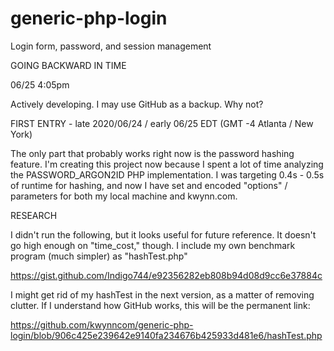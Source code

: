 # generic-php-login

Login form, password, and session management

GOING BACKWARD IN TIME

06/25 4:05pm

Actively developing.  I may use GitHub as a backup.  Why not?


FIRST ENTRY - late 2020/06/24 / early 06/25 EDT (GMT -4 Atlanta / New York)

The only part that probably works right now is the password hashing feature.  I'm creating this project now because I spent a lot of time analyzing the 
PASSWORD_ARGON2ID PHP implementation.  I was targeting 0.4s - 0.5s of runtime for hashing, and now I have set and encoded "options" / parameters for both 
my local machine and kwynn.com.  

RESEARCH

I didn't run the following, but it looks useful for future reference.  It doesn't go high enough on "time_cost," though.  I include my own benchmark 
program (much simpler) as "hashTest.php"

https://gist.github.com/Indigo744/e92356282eb808b94d08d9cc6e37884c

I might get rid of my hashTest in the next version, as a matter of removing clutter.  If I understand how GitHub works, this will be the permanent link:

https://github.com/kwynncom/generic-php-login/blob/906c425e239642e9140fa234676b425933d481e6/hashTest.php
